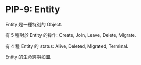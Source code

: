 PIP-9: Entity
==========

Entity 是一種特別的 Object.

有 5 種對於 Entity 的操作: Create, Join, Leave, Delete, Migrate.

有 4 種 Entity 的 status: Alive, Deleted, Migrated, Terminal.

Entity 的生命週期如[圖](https://docs.google.com/presentation/d/1LWVAIuQoxObpX751Lof96dObtwj7n5GjmbT-FF5DvL4/edit#slide=id.g5486e8773d_0_0).
